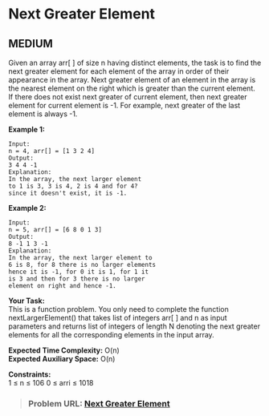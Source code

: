 # **Next Greater Element**

## **MEDIUM**

Given an array arr[ ] of size n having distinct elements, the task is to find the next greater element for each element of the array in order of their appearance in the array.
Next greater element of an element in the array is the nearest element on the right which is greater than the current element.
If there does not exist next greater of current element, then next greater element for current element is -1. For example, next greater of the last element is always -1.

**Example 1:**

```
Input: 
n = 4, arr[] = [1 3 2 4]
Output:
3 4 4 -1
Explanation:
In the array, the next larger element 
to 1 is 3, 3 is 4, 2 is 4 and for 4? 
since it doesn't exist, it is -1.
```

  
**Example 2:**

```
Input: 
n = 5, arr[] = [6 8 0 1 3]
Output:
8 -1 1 3 -1
Explanation:
In the array, the next larger element to 
6 is 8, for 8 there is no larger elements 
hence it is -1, for 0 it is 1, for 1 it 
is 3 and then for 3 there is no larger 
element on right and hence -1.

```

  
**Your Task:**   
This is a function problem. You only need to complete the function nextLargerElement() that takes list of integers arr[ ] and n as input parameters and returns list of integers of length N denoting the next greater elements for all the corresponding elements in the input array.

**Expected Time Complexity:** O(n)  
**Expected Auxiliary Space:** O(n)

  
**Constraints:**  
1 ≤ n ≤ 106
0 ≤ arri ≤ 1018

> ### **Problem URL: [Next Greater Element](https://practice.geeksforgeeks.org/problems/214734e358208c1c6811d9b237b518f6b3c3c094/1)**
